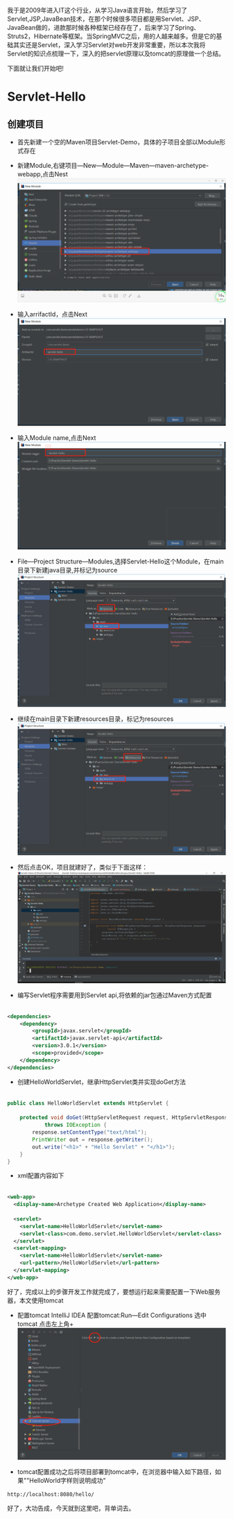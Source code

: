 我于是2009年进入IT这个行业，从学习Java语言开始，然后学习了Servlet,JSP,JavaBean技术，在那个时候很多项目都是用Servlet、JSP、JavaBean做的，进款那时候各种框架已经存在了，后来学习了Spring、Struts2，Hibernate等框架。当SpringMVC之后，用的人越来越多。但是它的基础其实还是Servlet，深入学习Servlet对web开发非常重要，所以本次我将Servlet的知识点梳理一下，深入的把servlet原理以及tomcat的原理做一个总结。

下面就让我们开始吧!
# Servlet-Hello

## 创建项目
* 首先新建一个空的Maven项目Servlet-Demo，具体的子项目全部以Module形式存在

* 新建Module,右键项目—New—Module—Maven—maven-archetype-webapp,点击Nest
![我是图片](./Servlet-Hello/src/main/resources/images/create-module01.png)

* 输入arrifactId，点击Next
![我是图片](./Servlet-Hello/src/main/resources/images/create-module02.png)


* 输入Module name,点击Next
![我是图片](./Servlet-Hello/src/main/resources/images/create-module03.png)

* File—Project Structure—Modules,选择Servlet-Hello这个Module，在main目录下新建java目录,并标记为source
![我是图片](./Servlet-Hello/src/main/resources/images/create-module04.png)

* 继续在main目录下新建resources目录，标记为resources
![我是图片](./Servlet-Hello/src/main/resources/images/create-module05.png)

* 然后点击OK，项目就建好了，类似于下面这样：
![我是图片](./Servlet-Hello/src/main/resources/images/project.png)

* 编写Servlet程序需要用到Servlet api,将依赖的jar包通过Maven方式配置

```xml

<dependencies>
    <dependency>
        <groupId>javax.servlet</groupId>
        <artifactId>javax.servlet-api</artifactId>
        <version>3.0.1</version>
        <scope>provided</scope>
    </dependency>
</dependencies>
```

* 创建HelloWorldServlet，继承HttpServlet类并实现doGet方法
```java

public class HelloWorldServlet extends HttpServlet {

    protected void doGet(HttpServletRequest request, HttpServletResponse response)
            throws IOException {
        response.setContentType("text/html");
        PrintWriter out = response.getWriter();
        out.write("<h1>" + "Hello Servlet" + "</h1>");
    }
}
```

* xml配置内容如下
```xml

<web-app>
  <display-name>Archetype Created Web Application</display-name>

  <servlet>
    <servlet-name>HelloWorldServlet</servlet-name>
    <servlet-class>com.demo.servlet.HelloWorldServlet</servlet-class>
  </servlet>
  <servlet-mapping>
    <servlet-name>HelloWorldServlet</servlet-name>
    <url-pattern>/HelloWorldServlet</url-pattern>
  </servlet-mapping>
</web-app>
```
好了，完成以上的步骤开发工作就完成了，要想运行起来需要配置一下Web服务器，本文使用tomcat


* 配置tomcat
IntelliJ IDEA 配置tomcat:Run—Edit Configurations 选中tomcat 点击左上角+
![我是图片](./Servlet-Hello/src/main/resources/images/add-tomcat.png)

* tomcat配置成功之后将项目部署到tomcat中，在浏览器中输入如下路径，如果""HelloWorld字样则说明成功"
```text
http://localhost:8080/hello/
```

好了，大功告成，今天就到这里吧，背单词去。
